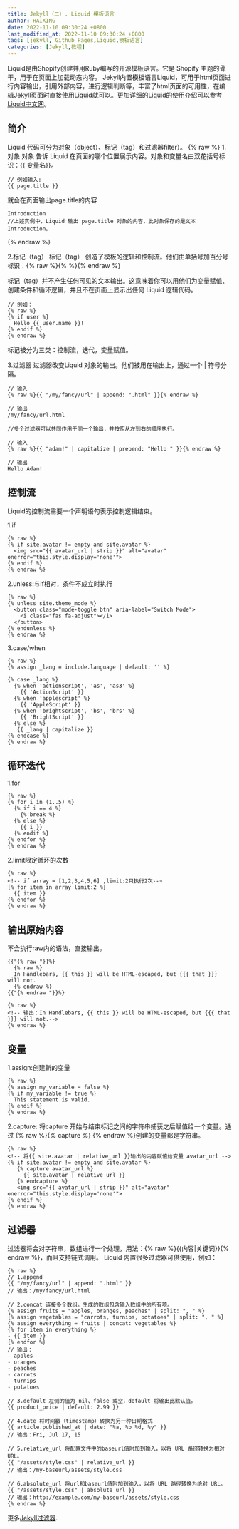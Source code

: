 ```yaml
---
title: Jekyll（二）. Liquid 模板语言
author: HAIXING
date: 2022-11-10 09:30:24 +0800
last_modified_at: 2022-11-10 09:30:24 +0800
tags: [jekyll, Github Pages,Liquid,模板语言]
categories: [Jekyll,教程]
---
```



Liquid是由Shopify创建并用Ruby编写的开源模板语言。它是 Shopify 主题的骨干，用于在页面上加载动态内容。
Jekyll内置模板语言Liquid，可用于html页面进行内容输出，引用外部内容，进行逻辑判断等，丰富了html页面的可用性，在编辑Jekyll页面时直接使用Liquid就可以。更加详细的Liquid的使用介绍可以参考[Liquid中文网](https://liquid.bootcss.com)。
## 简介
Liquid 代码可分为对象（object）、标记（tag）和过滤器filter）。
{% raw %}
1.对象
对象 告诉 Liquid 在页面的哪个位置展示内容。对象和变量名由双花括号标识：{{ 变量名}}。
```
// 例如输入:
{{ page.title }}
```
就会在页面输出page.title的内容
```
Introduction
//上述实例中，Liquid 输出 page.title 对象的内容，此对象保存的是文本 Introduction。
```
{% endraw %}

2.标记（tag）
标记（tag） 创造了模板的逻辑和控制流。他们由单括号加百分号标识：{% raw %}{%  %}{% endraw %}

标记（tag）并不产生任何可见的文本输出。这意味着你可以用他们为变量赋值、创建条件和循环逻辑，并且不在页面上显示出任何 Liquid 逻辑代码。
```
// 例如：
{% raw %}
{% if user %}
  Hello {{ user.name }}!
{% endif %}
{% endraw %}
```

标记被分为三类：控制流，迭代，变量赋值。

3.过滤器
过滤器改变Liquid 对象的输出。他们被用在输出上，通过一个 | 符号分隔。
```
// 输入
{% raw %}{{ "/my/fancy/url" | append: ".html" }}{% endraw %}

// 输出
/my/fancy/url.html

//多个过滤器可以共同作用于同一个输出，并按照从左到右的顺序执行。

// 输入
{% raw %}{{ "adam!" | capitalize | prepend: "Hello " }}{% endraw %}

// 输出
Hello Adam!
```

## 控制流
Liquid的控制流需要一个声明语句表示控制逻辑结束。

1.if
```
{% raw %}
{% if site.avatar != empty and site.avatar %}         
  <img src="{{ avatar_url | strip }}" alt="avatar" onerror="this.style.display='none'">
{% endif %}
{% endraw %}
```
2.unless:与if相对，条件不成立时执行
```
{% raw %}
{% unless site.theme_mode %}
  <button class="mode-toggle btn" aria-label="Switch Mode">
    <i class="fas fa-adjust"></i>
  </button>
{% endunless %}
{% endraw %}
```
3.case/when
```
{% raw %}
{% assign _lang = include.language | default: '' %}

{% case _lang %}
  {% when 'actionscript', 'as', 'as3' %}
    {{ 'ActionScript' }}
  {% when 'applescript' %}
    {{ 'AppleScript' }}
  {% when 'brightscript', 'bs', 'brs' %}
    {{ 'BrightScript' }}
  {% else %}
   {{ _lang | capitalize }}		
{% endcase %}
{% endraw %}
```
## 循环迭代
1.for
```
{% raw %}
{% for i in (1..5) %}
  {% if i == 4 %}
    {% break %}
  {% else %}
    {{ i }}
  {% endif %}
{% endfor %}
{% endraw %}
```
2.limit限定循环的次数
```
{% raw %}
<!-- if array = [1,2,3,4,5,6] ,limit:2只执行2次-->
{% for item in array limit:2 %}
  {{ item }}
{% endfor %}
{% endraw %}
```
## 输出原始内容
不会执行raw内的语法，直接输出。
```
{{"{% raw "}}%}
  {% raw %}
  In Handlebars, {{ this }} will be HTML-escaped, but {{{ that }}} will not.
  {% endraw %}
{{"{% endraw "}}%}

{% raw %}
<!-- 输出：In Handlebars, {{ this }} will be HTML-escaped, but {{{ that }}} will not.-->
{% endraw %}
```
## 变量
1.assign:创建新的变量
```
{% raw %}
{% assign my_variable = false %}
{% if my_variable != true %}
  This statement is valid.
{% endif %}
{% endraw %}
```
2.capture: 将capture 开始与结束标记之间的字符串捕获之后赋值给一个变量。通过 {% raw %}{% capture %}  {% endraw %}创建的变量都是字符串。
```
{% raw %}
<!-- 将{{ site.avatar | relative_url }}输出的内容赋值给变量 avatar_url -->
{% if site.avatar != empty and site.avatar %}
   {% capture avatar_url %}
     {{ site.avatar | relative_url }}
   {% endcapture %}
   <img src="{{ avatar_url | strip }}" alt="avatar" onerror="this.style.display='none'">
{% endif %}
{% endraw %}
```
## 过滤器
过滤器将会对字符串，数组进行一个处理，用法：{% raw %}{{内容|关键词}}{% endraw %}，而且支持链式调用。
Liquid 内置很多过滤器可供使用，例如：
```
{% raw %}
// 1.append
{{ "/my/fancy/url" | append: ".html" }}
// 输出：/my/fancy/url.html

// 2.concat 连接多个数组。生成的数组包含输入数组中的所有项。
{% assign fruits = "apples, oranges, peaches" | split: ", " %}
{% assign vegetables = "carrots, turnips, potatoes" | split: ", " %}
{% assign everything = fruits | concat: vegetables %}
{% for item in everything %}
- {{ item }}
{% endfor %}
// 输出：
- apples
- oranges
- peaches
- carrots
- turnips
- potatoes

// 3.default 左侧的值为 nil、false 或空，default 将输出此默认值。
{{ product_price | default: 2.99 }}

// 4.date 将时间戳（timestamp）转换为另一种日期格式
{{ article.published_at | date: "%a, %b %d, %y" }}
// 输出：Fri, Jul 17, 15

// 5.relative_url 将配置文件中的baseurl值附加到输入，以将 URL 路径转换为相对 URL。
{{ "/assets/style.css" | relative_url }}
// 输出：/my-baseurl/assets/style.css

// 6.absolute_url 将url和baseurl值附加到输入，以将 URL 路径转换为绝对 URL。
{{ "/assets/style.css" | absolute_url }}
// 输出：http://example.com/my-baseurl/assets/style.css
{% endraw %}
```

更多[Jekyll过滤器](https://jekyllrb.com/docs/liquid/filters/).